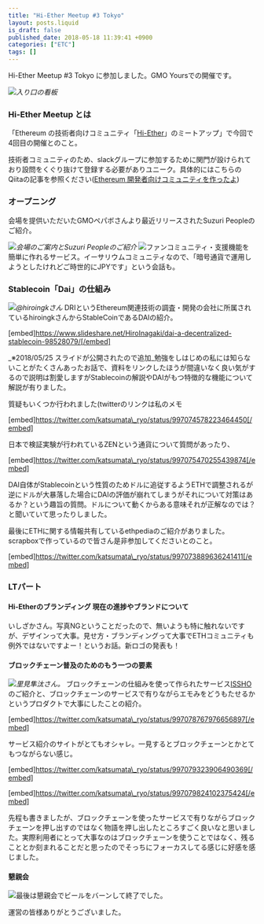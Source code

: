 ```yaml
---
title: "Hi-Ether Meetup #3 Tokyo"
layout: posts.liquid
is_draft: false
published_date: 2018-05-18 11:39:41 +0900
categories: ["ETC"]
tags: []
---
```


Hi-Ether Meetup #3 Tokyo に参加しました。GMO Yoursでの開催です。

 ![](/public/images/2019/01/b17f4-1GLNTSZvcSiBZXmf1_XlWuw.jpeg)_入り口の看板_
### Hi-Ether Meetup&nbsp;とは
「Ethereum の技術者向けコミュニティ「[Hi-Ether](http://http//www.hi-ether.org/)」のミートアップ」で今回で4回目の開催とのこと。

技術者コミュニティのため、slackグループに参加するために関門が設けられており設問をくぐり抜けて登録する必要がありユニーク。具体的にはこちらのQiitaの記事を参照ください([Ethereum 開発者向けコミュニティを作ったよ](https://qiita.com/amachino/items/605ff76209d7193dc92c))

### オープニング
会場を提供いただいたGMOペパボさんより最近リリースされたSuzuri Peopleのご紹介。

 ![](/public/images/2019/01/4b7a9-1HjsXDgqYlqv30deY_Ag40Q.jpeg)_会場のご案内とSuzuri Peopleのご紹介_
 ![](/public/images/2019/01/0e507-1JJZa7tfeqFZ4k2X0jhXMxA.jpeg)ファンコミュニティ・支援機能を簡単に作れるサービス。イーサリウムコミュニティなので、「暗号通貨で運用しようとしたけれどご時世的にJPYです」という会話も。

### Stablecoin「Dai」の仕組み
 ![](/public/images/2019/01/7107e-1uRPhKmMJ72Si-MbDHVwCug.jpeg)_@hiroingkさん_
DRIというEthereum関連技術の調査・開発の会社に所属されているhiroingkさんからStableCoinであるDAIの紹介。

[embed]https://www.slideshare.net/HiroInagaki/dai-a-decentralized-stablecoin-98528079/[/embed]

_※2018/05/25 スライドが公開されたので追加_勉強をしはじめの私には知らないことがたくさんあったお話で、資料をリンクしたほうが間違いなく良い気がするので説明は割愛しますがStablecoinの解説やDAIがもつ特徴的な機能について解説が有りました。

質疑もいくつか行われました(twitterのリンクは私のメモ

[embed]https://twitter.com/katsumata\_ryo/status/997074578223464450[/embed]

日本で検証実験が行われているZENという通貨について質問があったり、

[embed]https://twitter.com/katsumata\_ryo/status/997075470255439874[/embed]

DAI自体がStablecoinという性質のためドルに追従するようETHで調整されるが逆にドルが大暴落した場合にDAIの評価が崩れてしまうがそれについて対策はあるか？という趣旨の質問。ドルについて動くからある意味それが正解なのでは？と聞いていて思ったりしました。

最後にETHに関する情報共有しているethpediaのご紹介がありました。scrapboxで作っているので皆さん是非参加してくださいとのこと。

[embed]https://twitter.com/katsumata\_ryo/status/997073889636241411[/embed]

### LTパート
#### **Hi-Etherのブランディング 現在の進捗やブランドについて**
いしざかさん。写真NGということだったので、無いようも特に触れないですが、デザインって大事。見せ方・ブランディングって大事でETHコミュニティも例外ではないですよー！というお話。新ロゴの発表も！

#### **ブロックチェーン普及のためのもう一つの要素**
 ![](/public/images/2019/01/bf7cf-1zXxDOAOCPM3vtz5dNhcpTw.jpeg)_里見隼汰さん。_
ブロックチェーンの仕組みを使って作られたサービス[ISSHO](https://issho.io)のご紹介と、ブロックチェーンのサービスで有りながらエモみをどうもたせるかというプロダクトで大事にしたことの紹介。

[embed]https://twitter.com/katsumata\_ryo/status/997078767976656897[/embed]

サービス紹介のサイトがとてもオシャレ。一見するとブロックチェーンとかとてもつながらない感じ。

[embed]https://twitter.com/katsumata\_ryo/status/997079323906490369[/embed]

[embed]https://twitter.com/katsumata\_ryo/status/997079824102375424[/embed]

先程も書きましたが、ブロックチェーンを使ったサービスで有りながらブロックチェーンを押し出すのではなく物語を押し出したところすごく良いなと思いました。実際利用者にとって大事なのはブロックチェーンを使うことではなく、残ることとか刻まれることだと思ったのでそっちにフォーカスしてる感じに好感を感じました。

#### 懇親会
 ![](/public/images/2019/01/35f1d-1ATYHDU3ro7CtKgiPS0CaOQ.jpeg)最後は懇親会でビールをバーンして終了でした。

運営の皆様ありがとうございました。



